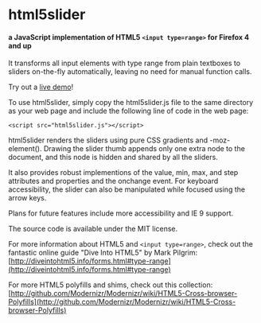 html5slider
=========

#### a JavaScript implementation of HTML5 `<input type=range>` for Firefox 4 and up

It transforms all input elements with type range from plain textboxes to sliders
on-the-fly automatically, leaving no need for manual function calls.

Try out a [live demo](http://frankyan.com/labs/html5slider.html)!

To use html5slider, simply copy the html5slider.js file to the same directory as
your web page and include the following line of code in the web page:

`<script src="html5slider.js"></script>`

html5slider renders the sliders using pure CSS gradients and -moz-element().
Drawing the slider thumb appends only one extra node to the document, and this
node is hidden and shared by all the sliders.

It also provides robust implementions of the value, min, max, and step
attributes and properties and the onchange event. For keyboard accessibility,
the slider can also be manipulated while focused using the arrow keys.

Plans for future features include more accessibility and IE 9 support.

The source code is available under the MIT license.

For more information about HTML5 and `<input type=range>`, check out the
fantastic online guide "Dive Into HTML5" by Mark Pilgrim:
[http://diveintohtml5.info/forms.html#type-range](http://diveintohtml5.info/forms.html#type-range)

For more HTML5 polyfills and shims, check out this collection:
[http://github.com/Modernizr/Modernizr/wiki/HTML5-Cross-browser-Polyfills](http://github.com/Modernizr/Modernizr/wiki/HTML5-Cross-browser-Polyfills)
